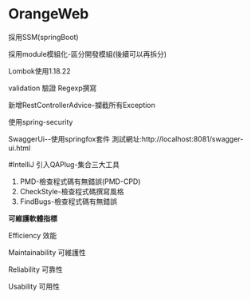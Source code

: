 # OrangeWeb

採用SSM(springBoot)

採用module模組化-區分開發模組(後續可以再拆分)

Lombok使用1.18.22

validation 驗證 Regexp撰寫

新增RestControllerAdvice-攔截所有Exception

使用spring-security

SwaggerUi--使用springfox套件
測試網址:http://localhost:8081/swagger-ui.html

#IntelliJ 引入QAPlug-集合三大工具

1. PMD-檢查程式碼有無錯誤(PMD-CPD)
2. CheckStyle-檢查程式碼撰寫風格
3. FindBugs-檢查程式碼有無錯誤

**可維護軟體指標**

Efficiency 效能

Maintainability 可維護性

Reliability 可靠性

Usability 可用性



